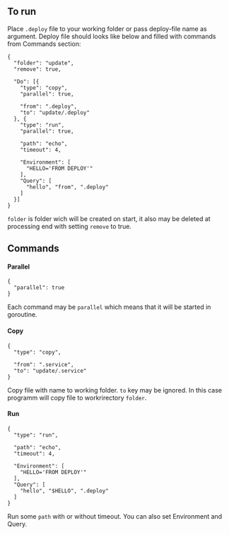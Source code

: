## To run
Place ```.deploy``` file to your working folder or pass deploy-file name as argument. Deploy file should looks like below and filled with commands from Commands section:
```
{
  "folder": "update",
  "remove": true,

  "Do": [{
    "type": "copy",
    "parallel": true,

    "from": ".deploy",
    "to": "update/.deploy"
  }, {
    "type": "run",
    "parallel": true,

    "path": "echo",
    "timeout": 4,

    "Environment": [
      "HELLO='FROM DEPLOY'"
    ],
    "Query": [
      "hello", "from", ".deploy"
    ]
  }]
}
```
```folder``` is folder wich will be created on start, it also may be deleted at processing end with setting ```remove``` to true.
## Commands
#### Parallel
```
{
  "parallel": true
}
```
Each command may be ```parallel``` which means that it will be started in goroutine.
#### Copy
```
{
  "type": "copy",

  "from": ".service",
  "to": "update/.service"
}
```
Copy file with name to working folder. ```to``` key may be ignored. In this case programm will copy file to workrirectory ```folder```.
#### Run
```
{
  "type": "run",

  "path": "echo",
  "timeout": 4,
  
  "Environment": [
    "HELLO='FROM DEPLOY'"
  ],
  "Query": [
    "hello", "$HELLO", ".deploy"
  ]
}
```
Run some ```path``` with or without timeout. You can also set Environment and Query.